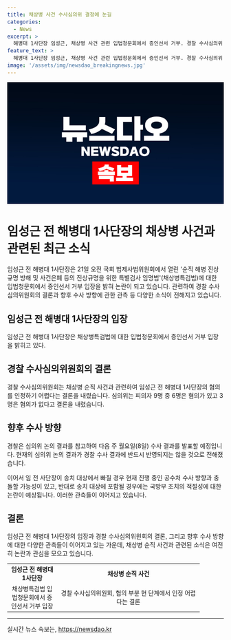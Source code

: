 ```yaml
---
title: 채상병 사건 수사심의위 결정에 눈길
categories:
  - News
excerpt: >
  해병대 1사단장 임성근, 채상병 사건 관련 입법청문회에서 증인선서 거부. 경찰 수사심의위 결론은 피의자 9명 중 6명 혐의, 3명 무죄. 다음주 수사 결과 발표 예정. 공수처 수사와 충돌 우려와 국방부 조치 논란 장례.
feature_text: >
  해병대 1사단장 임성근, 채상병 사건 관련 입법청문회에서 증인선서 거부. 경찰 수사심의위 결론은 피의자 9명 중 6명 혐의, 3명 무죄. 다음주 수사 결과 발표 예정. 공수처 수사와 충돌 우려와 국방부 조치 논란 장례.
image: '/assets/img/newsdao_breakingnews.jpg'
---
```


<p><img src="/assets/img/newsdao_breakingnews.jpg" alt="pcversion 속보" /></p>

<h1>임성근 전 해병대 1사단장의 채상병 사건과 관련된 최근 소식</h1>

<p data-ke-size="size16">임성근 전 해병대 1사단장은 21일 오전 국회 법제사법위원회에서 열린 '순직 해병 진상규명 방해 및 사건은폐 등의 진상규명을 위한 특별검사 임명법'(채상병특검법)에 대한 입법청문회에서 증인선서 거부 입장을 밝혀 논란이 되고 있습니다. 관련하여 경찰 수사심의위원회의 결론과 향후 수사 방향에 관한 관측 등 다양한 소식이 전해지고 있습니다.</p>

<h2 data-ke-size="size26">임성근 전 해병대 1사단장의 입장</h2>

<p data-ke-size="size16">임성근 전 해병대 1사단장은 채상병특검법에 대한 입법청문회에서 증인선서 거부 입장을 밝히고 있다.</p>

<h2 data-ke-size="size26">경찰 수사심의위원회의 결론</h2>

<p data-ke-size="size16">경찰 수사심의위원회는 채상병 순직 사건과 관련하여 임성근 전 해병대 1사단장의 혐의를 인정하기 어렵다는 결론을 내렸습니다. 심의위는 피의자 9명 중 6명은 혐의가 있고 3명은 혐의가 없다고 결론을 내렸습니다.</p>

<h2 data-ke-size="size26">향후 수사 방향</h2>

<p data-ke-size="size16">경찰은 심의위 논의 결과를 참고하여 다음 주 월요일(8일) 수사 결과를 발표할 예정입니다. 현재의 심의위 논의 결과가 경찰 수사 결과에 반드시 반영되지는 않을 것으로 전해졌습니다.</p>

<p>이어서 임 전 사단장이 송치 대상에서 빠질 경우 현재 진행 중인 공수처 수사 방향과 충돌할 가능성이 있고, 반대로 송치 대상에 포함될 경우에는 국방부 조치의 적절성에 대한 논란이 예상됩니다. 이러한 관측들이 이어지고 있습니다. </p>

<h2 data-ke-size="size26">결론</h2>

<p data-ke-size="size16">임성근 전 해병대 1사단장의 입장과 경찰 수사심의위원회의 결론, 그리고 향후 수사 방향에 대한 다양한 관측들이 이어지고 있는 가운데, 채상병 순직 사건과 관련된 소식은 여전히 논란과 관심을 모으고 있습니다.</p>

<table>
  <colgroup>
    <col width="116" style="width: 87pt;" />
    <col width="332" style="width: 249pt;" />
  </colgroup>
  <tbody>
    <tr style="height: 17px;">
        <td style="text-align: center; height: 17px;"><b>임성근 전 해병대 1사단장</b></td>
        <td style="text-align: center; height: 17px;"><b>채상병 순직 사건</b></td>
    </tr>
    <tr style="height: 17px;">
        <td style="text-align: center; height: 17px;">채상병특검법 입법청문회에서 증인선서 거부 입장</td>
        <td style="text-align: center; height: 17px;">경찰 수사심의위원회, 혐의 부분 현 단계에서 인정 어렵다는 결론</td>
    </tr>
  </tbody>
</table>

<p><hr></p>
실시간 뉴스 속보는, <a href="https://newsdao.kr" rel="dofollow">https://newsdao.kr</a>


